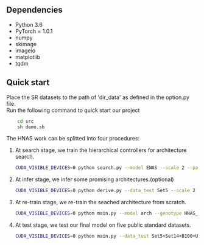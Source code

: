 ## Dependencies
* Python 3.6
* PyTorch = 1.0.1
* numpy
* skimage
* imageio
* matplotlib
* tqdm


## Quick start 
Place the SR datasets to the path of  'dir_data' as defined in  the option.py file.  
Run the following command to quick start our project


```bash
    cd src       
    sh demo.sh
```


The HNAS work can be splitted into four procedures:  
1. At search stage, we train the hierarchical controllers for architecture search.  
    ```bash
    CUDA_VISIBLE_DEVICES=0 python search.py --model ENAS --scale 2 --patch_size 96 --save search_model --reset --data_test Set5 --layers 12 --init_channels 8 --entropy_coeff 1 --lr 0.001 --epoch 400 --flops_scale 0.2
    ```

2. At infer stage, we infer some promising architectures.(optional)
    ```bash
    CUDA_VISIBLE_DEVICES=0 python derive.py --data_test Set5 --scale 2 --pre_train  ../experiment/search_model/model/model_best.pt  --test_only --self_ensemble --save_results --save result/ --train_controller False --model ENAS --layer 12 --init_channels 8 --seed 1  
    ```

3. At re-train stage, we re-train the seached architecture from scratch. 
    ```bash
    CUDA_VISIBLE_DEVICES=0 python main.py --model arch --genotype HNAS_A --scale 2 --patch_size 96 --save retrain_result --reset --data_test Set5 --data_range 1-800/801-810 --layers 12 --init_channels 64 --lr 1e-3 --epoch 300 --upsampling_Pos 9 --n_GPUs 1
    ```

3. At test stage, we test our final model on five public standard datasets. 
    ```bash
    CUDA_VISIBLE_DEVICES=0 python main.py --data_test Set5+Set14+B100+Urban100+Manga109 --data_range 801-900 --scale 2 --pre_train  ../experiment/retrain_result/model/model_best.pt  --test_only --self_ensemble --save_results --save result_arch/ --train_controller False --model arch --genotype HNAS_A --layer 12 --init_channels 64 --upsampling_Pos 9
    ```


